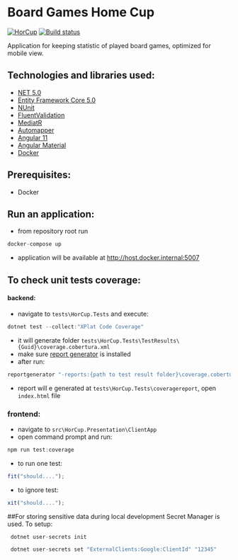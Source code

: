 # Board Games Home Cup

[![HorCup](https://github.com/GorbunowArtem/BoardGamesHomeCup/workflows/HorCup/badge.svg)](https://github.com/GorbunowArtem/BoardGamesHomeCup/actions)
[![Build status](https://dev.azure.com/artem-horbunov/hor-cup/_apis/build/status/hor-cup-Docker%20container-CI)](https://dev.azure.com/artem-horbunov/hor-cup/_build/latest?definitionId=1)

Application for keeping statistic of played board games, optimized for mobile view.

## Technologies and libraries used:

- [NET 5.0](https://github.com/microsoft/dotnet)
- [Entity Framework Core 5.0](https://github.com/dotnet/efcore)
- [NUnit](https://github.com/nunit/nunit)
- [FluentValidation](https://github.com/FluentValidation/FluentValidation)
- [MediatR](https://github.com/jbogard/MediatR)
- [Automapper](https://github.com/AutoMapper/AutoMapper)
- [Angular 11](https://github.com/angular/angular)
- [Angular Material](https://github.com/angular/material)
- [Docker](https://www.docker.com/)

## Prerequisites:

- Docker

## Run an application:

- from repository root run

```c#
docker-compose up
```

- application will be available at http://host.docker.internal:5007

## To check unit tests coverage:

#### backend:

- navigate to `tests\HorCup.Tests` and execute:

```c#
dotnet test --collect:"XPlat Code Coverage"
```

- it will generate folder `tests\HorCup.Tests\TestResults\{Guid}\coverage.cobertura.xml`
- make sure [report generator](https://github.com/danielpalme/ReportGenerator) is installed
- after run:

```c#
reportgenerator "-reports:{path to test result folder}\coverage.cobertura.xml" "-targetdir:coveragereport" -reporttypes:Html
```

- report will e generated at `tests\HorCup.Tests\coveragereport`, open `index.html` file

### frontend:

- navigate to `src\HorCup.Presentation\ClientApp`
- open command prompt and run:

```js
npm run test:coverage
```

- to run one test:

```js
fit("should....");
```

- to ignore test:

```js
xit("should....");
```

##For storing sensitive data during local development Secret Manager is used. To setup:

```c#
 dotnet user-secrets init

 dotnet user-secrets set "ExternalClients:Google:ClientId" "12345"
```
